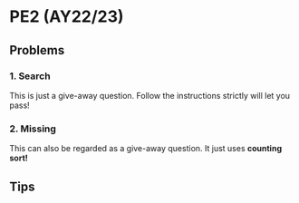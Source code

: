 # PE2 (AY22/23)

## Problems

### 1. Search

This is just a give-away question. Follow the instructions strictly will let you pass!

### 2. Missing

This can also be regarded as a give-away question. It just uses **counting sort!**

## Tips
